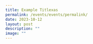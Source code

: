 ```yaml
---
title: Example Titlexas
permalink: /events/events/permalink/
date: 2023-10-12
layout: post
description: ""
image: ""
---
```

